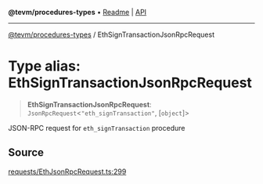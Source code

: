 **@tevm/procedures-types** • [Readme](../README.md) \| [API](../globals.md)

***

[@tevm/procedures-types](../README.md) / EthSignTransactionJsonRpcRequest

# Type alias: EthSignTransactionJsonRpcRequest

> **EthSignTransactionJsonRpcRequest**: `JsonRpcRequest`\<`"eth_signTransaction"`, [`object`]\>

JSON-RPC request for `eth_signTransaction` procedure

## Source

[requests/EthJsonRpcRequest.ts:299](https://github.com/evmts/tevm-monorepo/blob/main/packages/procedures-types/src/requests/EthJsonRpcRequest.ts#L299)
